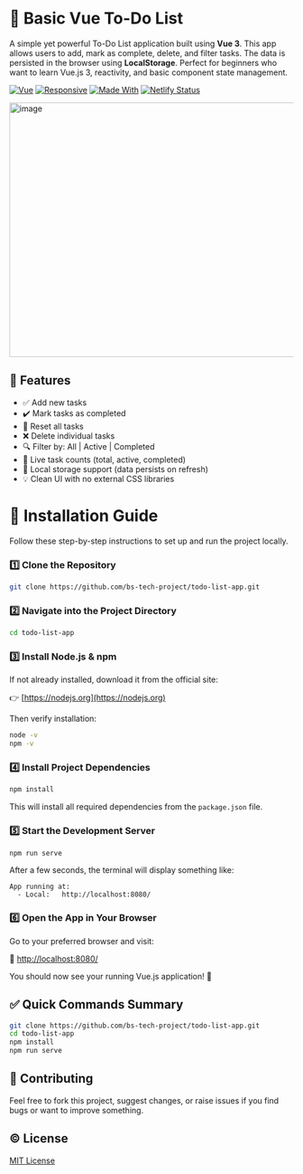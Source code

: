 # 📝 Basic Vue To-Do List

A simple yet powerful To-Do List application built using **Vue 3**. This app allows users to add, mark as complete, delete, and filter tasks. The data is persisted in the browser using **LocalStorage**. Perfect for beginners who want to learn Vue.js 3, reactivity, and basic component state management.

[![Vue](https://img.shields.io/badge/Vue-3.x-brightgreen.svg)](https://vuejs.org/)
[![Responsive](https://img.shields.io/badge/Responsive-Yes-ff69b4)](#)
[![Made With](https://img.shields.io/badge/Made%20with-💚%20Vue--JS-42b883)](#)
[![Netlify Status](https://api.netlify.com/api/v1/badges/18b17337-ef35-4669-84e4-e7658a9d1acc/deploy-status)](https://app.netlify.com/projects/vue-weatherly-app/deploys)

<img width="550" height="450" alt="image" src="https://github.com/user-attachments/assets/0c5d1495-5360-42b3-b459-645c5b7b6696" />

## 🚀 Features

- ✅ Add new tasks
- ✔️ Mark tasks as completed
- 🔄 Reset all tasks
- ❌ Delete individual tasks
- 🔍 Filter by: All | Active | Completed
- 🧮 Live task counts (total, active, completed)
- 💾 Local storage support (data persists on refresh)
- 💡 Clean UI with no external CSS libraries
  
# 📂 Installation Guide

Follow these step-by-step instructions to set up and run the project locally.

### 1️⃣ Clone the Repository

```bash
git clone https://github.com/bs-tech-project/todo-list-app.git
```

### 2️⃣ Navigate into the Project Directory

```bash
cd todo-list-app
```

### 3️⃣ Install Node.js & npm

If not already installed, download it from the official site:

👉 [https://nodejs.org](https://nodejs.org)

Then verify installation:

```bash
node -v
npm -v
```

### 4️⃣ Install Project Dependencies

```bash
npm install
```

This will install all required dependencies from the `package.json` file.

### 5️⃣ Start the Development Server

```bash
npm run serve
```

After a few seconds, the terminal will display something like:

```
App running at:
  - Local:   http://localhost:8080/
```

### 6️⃣ Open the App in Your Browser

Go to your preferred browser and visit:

🔗 [http://localhost:8080/](http://localhost:8080/)

You should now see your running Vue.js application! 🎉

## ✅ Quick Commands Summary

```bash
git clone https://github.com/bs-tech-project/todo-list-app.git
cd todo-list-app
npm install
npm run serve
```
## 🙌 Contributing

Feel free to fork this project, suggest changes, or raise issues if you find bugs or want to improve something.

## © License

[MIT License](LICENSE)
